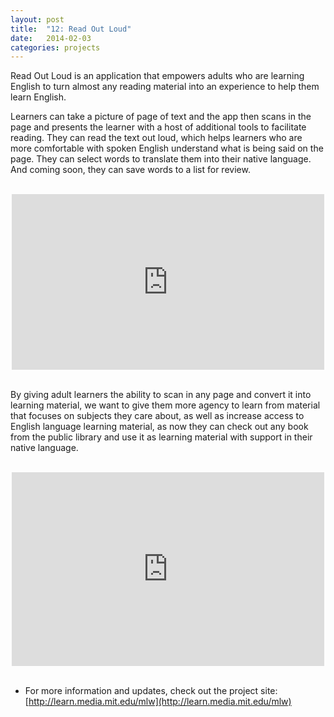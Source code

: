 ```yaml
---
layout: post
title:  "12: Read Out Loud"
date:   2014-02-03
categories: projects
---
```


Read Out Loud is an application that empowers adults who are learning English to turn almost any reading material into an experience to help them learn English.

Learners can take a picture of page of text and the app then scans in the page and presents the learner with a host of additional tools to facilitate reading. They can read the text out loud, which helps learners who are more comfortable with spoken English understand what is being said on the page. They can select words to translate them into their native language. And coming soon, they can save words to a list for review.

<br>
<center>
    <iframe src="https://player.vimeo.com/video/109415916" width="500" height="281" frameborder="0" webkitallowfullscreen mozallowfullscreen allowfullscreen></iframe>
</center>
<br>

By giving adult learners the ability to scan in any page and convert it into learning material, we want to give them more agency to learn from material that focuses on subjects they care about, as well as increase access to English language learning material, as now they can check out any book from the public library and use it as learning material with support in their native language.

<br>
<center>
    <iframe id='iframe' src='http://flickrit.com/slideshowholder.php?height=300&width=500&size=medium&setId=72157648945767513&thumbnails=0&transition=0&layoutType=fixed&sort=0' scrolling='no' frameborder='0' width='500' height='310'></iframe>
</center>
<br>

* For more information and updates, check out the project site: [http://learn.media.mit.edu/mlw](http://learn.media.mit.edu/mlw)
